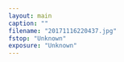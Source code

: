 ```yaml
---
layout: main
caption: ""
filename: "20171116220437.jpg"
fstop: "Unknown"
exposure: "Unknown"
---
```

